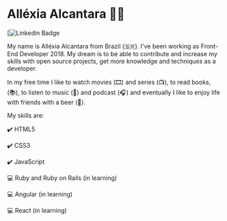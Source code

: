 # Alléxia Alcantara :woman_technologist:

[![Linkedin Badge](https://img.shields.io/badge/-LinkedIn-blue?style=flat-square&logo=Linkedin&logoColor=white&link=[https://www.linkedin.com/in/all%C3%A9xia-alcantara-79126871/])


My name is Alléxia Alcantara from Brazil (🇧🇷). I've been working as Front-End Developer 2018. My dream is to be able to contribute and increase my skills with open source projects, get more knowledge and techniques as a developer.

In my free time I like to watch movies (🎞️) and series (📺), to read books, (📚), to listen to music (🎵) and podcast (:headphones:) and eventually I like to enjoy life with friends with a beer (🍺).

My skills are:

:heavy_check_mark: HTML5

:heavy_check_mark: CSS3

:heavy_check_mark: JavaScript

:computer: Ruby and Ruby on Rails (in learning)

:computer: Angular (in learning)

:computer: React (in learning)





